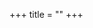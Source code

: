 
+++
title = ""
+++
<script language="JavaScript">
var username = "prashant";
var hostname = "prashantkhurana.com";
var linktext = username + "@" + hostname ;
document.write("Email : " + "<a href='" + "mail" + "to:" + username + "@" + hostname + "'>" + linktext + "</a>");
</script>